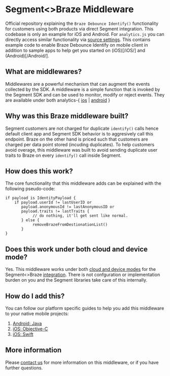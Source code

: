 # Segment<>Braze Middleware

Official repository explaining the `Braze Debounce Identify()` functionality for customers using both products via direct Segment integration. This codebase is only an example for iOS and Android. For `analytics.js` you can directly access similar functionality via [source settings](https://app.segment.com). This contains example code to enable Braze Debounce Identify on mobile client in addition to sample apps to help get you started on (iOS)[/iOS/] and (Android)[/Android/].

## What are middlewares?
Middlewares are a powerful mechanism that can augment the events collected by the SDK. A middleware is a simple function that is invoked by the Segment SDK and can be used to monitor, modify or reject events. They are available under both analytics-{ [ios](https://segment.com/docs/sources/mobile/ios/#middlewares) | [android](https://segment.com/docs/sources/mobile/android/#middlewares) }

## Why was this Braze middleware built?
Segment customers are not charged for duplicate `identify()` calls hence default client app and Segment SDK behavior is to aggresively call this endpoint. Braze on the other hand is priced such that customers are charged per data point stored (incuding duplicates). To help customers avoid overage, this middleware was built to avoid sending duplicate user traits to Braze on every `identify()` call inside Segment.

## How does this work?
The core functionality that this middleware adds can be explained with the following pseudo-code:
```
if payload is IdentityPayload {
    if payload.userId != lastUserID or
       payload.anonymousId != lastAnonymousID or
       payload.traits != lastTraits {
            // do nothing, it'll get sent like normal.
       } else {
            removeBrazeFromDestionationList()
       }
}

```

## Does this work under both cloud and device mode?
Yes. This middleware works under both [cloud and device modes](https://segment.com/docs/destinations/#connection-modes) for the Segment<>Braze [integration](https://segment.com/docs/sources/cloud-apps/braze/). There is not confguration or implementation burden on you and the Segment libraries take care of this internally.

## How do I add this?
You can follow our platform specific guides to help you add this middleware to your native mobile projects:
1. [Android: Java](/Android/README.md)
2. [iOS: Objective-C](/iOS/Objective-C/README.md)
3. [iOS: Swift](/iOS/Swift/README.md)

## More information
Please [contact us](https://segment.com/help/) for more information on this middleware, or if you have further questions.
